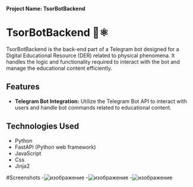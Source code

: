 **Project Name: TsorBotBackend**

# TsorBotBackend 🤖⚛️

TsorBotBackend is the back-end part of a Telegram bot designed for a Digital Educational Resource (DER) related to physical phenomena. It handles the logic and functionality required to interact with the bot and manage the educational content efficiently.

## Features

- **Telegram Bot Integration:** Utilize the Telegram Bot API to interact with users and handle bot commands related to educational content.

## Technologies Used

- Python
- FastAPI (Python web framework)
- JavaScript
- Css
- Jinja2

#Screenshots
-![изображение](https://github.com/Meorwik/TsorBotBackend/assets/104008026/737c292e-19e1-4184-ab5b-d029f343f45e)
-![изображение](https://github.com/Meorwik/TsorBotBackend/assets/104008026/fec36f3d-af37-4dfe-a064-2922730396ab)
-![изображение](https://github.com/Meorwik/TsorBotBackend/assets/104008026/03bf6f76-65a0-42d9-89a4-d81ed8a622de)

